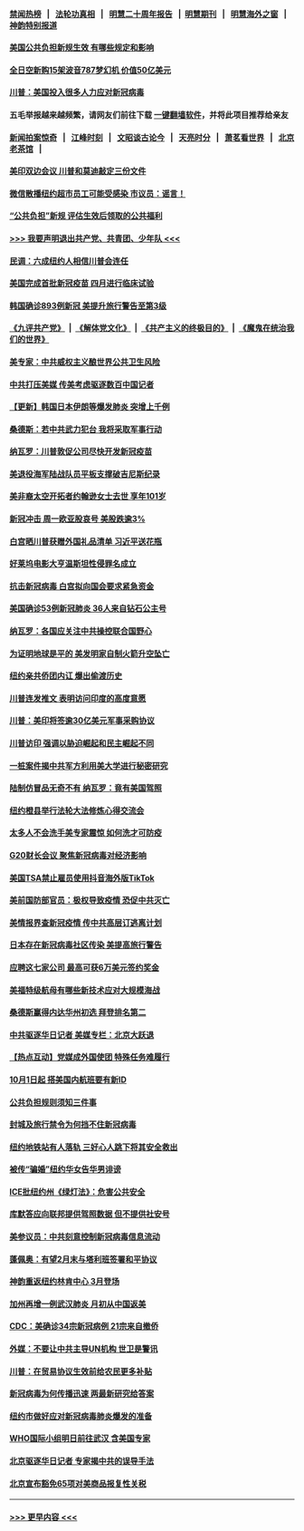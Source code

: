 #### [禁闻热榜](热点新闻.md?=0)  &nbsp;&nbsp;|&nbsp;&nbsp; [法轮功真相](https://github.com/gfw-breaker/truth/blob/master/README.md?=0) &nbsp;&nbsp;|&nbsp;&nbsp; [明慧二十周年报告](https://github.com/gfw-breaker/mh-reports/blob/master/README.md?=0) &nbsp;&nbsp;|&nbsp;&nbsp;[明慧期刊](https://github.com/gfw-breaker/mh-qikan) &nbsp;&nbsp;|&nbsp;&nbsp; [明慧海外之窗](https://github.com/gfw-breaker/mh-news/blob/master/README.md?=0) &nbsp;&nbsp;|&nbsp;&nbsp; [神韵特别报道](https://github.com/gfw-breaker/mh-news/blob/master/shenyun.md?=0)
#### [美国公共负担新规生效 有哪些规定和影响](../pages/nsc412/n11893866.md?t=02260131) 
#### [全日空新购15架波音787梦幻机 价值50亿美元](../pages/nsc412/n11895154.md?t=02260131) 
#### [川普：美国投入很多人力应对新冠病毒](../pages/nsc412/n11894977.md?t=02260131) 
#### 五毛举报越来越频繁，请网友们前往下载 [一键翻墙软件](https://github.com/gfw-breaker/ssr-accounts)，并将此项目推荐给亲友
#### [新闻拍案惊奇](https://github.com/gfw-breaker/banned-news/blob/master/pages/link4.md) &nbsp;&nbsp;|&nbsp;&nbsp; [江峰时刻](https://github.com/gfw-breaker/banned-news/blob/master/pages/link4.md) &nbsp;&nbsp;|&nbsp;&nbsp; [文昭谈古论今](https://github.com/gfw-breaker/banned-news/blob/master/pages/link4.md) &nbsp;&nbsp;|&nbsp;&nbsp; [天亮时分](https://github.com/gfw-breaker/banned-news/blob/master/pages/link4.md) &nbsp;&nbsp;|&nbsp;&nbsp; [萧茗看世界](https://github.com/gfw-breaker/banned-news/blob/master/pages/link4.md) &nbsp;&nbsp;|&nbsp;&nbsp; [北京老茶馆](https://github.com/gfw-breaker/banned-news/blob/master/pages/link4.md) &nbsp;&nbsp;|&nbsp;&nbsp; 
#### [美印双边会议 川普和莫迪敲定三份文件](../pages/nsc412/n11894247.md?t=02260131) 
#### [微信散播纽约超市员工可能受感染  市议员：谣言！](../pages/nsc412/n11893861.md?t=02260131) 
#### [“公共负担”新规  评估生效后领取的公共福利](../pages/nsc412/n11893847.md?t=02260131) 
#### [>>> 我要声明退出共产党、共青团、少年队 <<<](https://github.com/begood0513/goodnews/blob/master/quit/letter.md) 
#### [民调：六成纽约人相信川普会连任](../pages/nsc412/n11893884.md?t=02260131) 
#### [美国完成首批新冠疫苗 四月进行临床试验](../pages/nsc412/n11893526.md?t=02260131) 
#### [韩国确诊893例新冠 美提升旅行警告至第3级](../pages/nsc412/n11893662.md?t=02260131) 
#### [《九评共产党》](https://github.com/begood0513/9ping.md/blob/master/README.md) &nbsp;|&nbsp; [《解体党文化》](../../../../jtdwh.md/blob/master/README.md)  &nbsp;|&nbsp; [《共产主义的终极目的》](../../../../gczydzjmd.md/blob/master/README.md) &nbsp;|&nbsp; [《魔鬼在统治我们的世界》](../../../../mgztzwmdsj.md/blob/master/README.md) 
#### [美专家：中共威权主义酿世界公共卫生风险](../pages/nsc412/n11893474.md?t=02260131) 
#### [中共打压美媒 传美考虑驱逐数百中国记者](../pages/nsc412/n11893178.md?t=02260131) 
#### [【更新】韩国日本伊朗等爆发肺炎 突增上千例](../pages/nsc412/n11890652.md?t=02260131) 
#### [桑德斯：若中共武力犯台 我将采取军事行动](../pages/nsc412/n11893282.md?t=02260131) 
#### [纳瓦罗：川普敦促公司尽快开发新冠疫苗](../pages/nsc412/n11893211.md?t=02260131) 
#### [美退役海军陆战队员平板支撑破吉尼斯纪录](../pages/nsc412/n11893022.md?t=02260131) 
#### [美非裔太空开拓者约翰逊女士去世 享年101岁](../pages/nsc412/n11892917.md?t=02260131) 
#### [新冠冲击 周一欧亚股哀号 美股跌逾3%](../pages/nsc412/n11892648.md?t=02260131) 
#### [白宫晒川普获赠外国礼品清单 习近平送花瓶](../pages/nsc412/n11892985.md?t=02260131) 
#### [好莱坞电影大亨温斯坦性侵罪名成立](../pages/nsc412/n11892907.md?t=02260131) 
#### [抗击新冠病毒 白宫拟向国会要求紧急资金](../pages/nsc412/n11892943.md?t=02260131) 
#### [美国确诊53例新冠肺炎 36人来自钻石公主号](../pages/nsc412/n11892877.md?t=02260131) 
#### [纳瓦罗：各国应关注中共操控联合国野心](../pages/nsc412/n11892856.md?t=02260131) 
#### [为证明地球是平的 美发明家自制火箭升空坠亡](../pages/nsc412/n11892645.md?t=02260131) 
#### [纽约亲共侨团内讧 爆出偷渡历史](../pages/nsc412/n11891235.md?t=02260131) 
#### [川普连发推文 表明访问印度的高度意愿](../pages/nsc412/n11891927.md?t=02260131) 
#### [川普：美印将签逾30亿美元军事采购协议](../pages/nsc412/n11892494.md?t=02260131) 
#### [川普访印 强调以胁迫崛起和民主崛起不同](../pages/nsc412/n11891855.md?t=02260131) 
#### [一桩案件揭中共军方利用美大学进行秘密研究](../pages/nsc412/n11891206.md?t=02260131) 
#### [陆制仿冒品无奇不有 纳瓦罗：竟有美国驾照](../pages/nsc412/n11890953.md?t=02260131) 
#### [纽约橙县举行法轮大法修炼心得交流会](../pages/nsc412/n11890760.md?t=02260131) 
#### [太多人不会洗手美专家震惊 如何洗才可防疫](../pages/nsc412/n11875866.md?t=02260131) 
#### [G20财长会议 聚焦新冠病毒对经济影响](../pages/nsc412/n11890400.md?t=02260131) 
#### [美国TSA禁止雇员使用抖音海外版TikTok](../pages/nsc412/n11890500.md?t=02260131) 
#### [美前国防部官员：极权导致疫情 恐促中共灭亡](../pages/nsc412/n11889092.md?t=02260131) 
#### [美情报界查新冠疫情 传中共高层订逃离计划](../pages/nsc412/n11888161.md?t=02260131) 
#### [日本存在新冠病毒社区传染 美提高旅行警告](../pages/nsc412/n11889917.md?t=02260131) 
#### [应聘这七家公司 最高可获6万美元签约奖金](../pages/nsc412/n11879446.md?t=02260131) 
#### [美福特级航母有哪些新技术应对大规模海战](../pages/nsc412/n11882087.md?t=02260131) 
#### [桑德斯赢得内达华州初选 拜登排名第二](../pages/nsc412/n11888760.md?t=02260131) 
#### [中共驱逐华日记者 美媒专栏：北京大跃退](../pages/nsc412/n11888453.md?t=02260131) 
#### [【热点互动】党媒成外国使团 特殊任务难履行](../pages/nsc412/n11888306.md?t=02260131) 
#### [10月1日起 搭美国内航班要有新ID](../pages/nsc412/n11888243.md?t=02260131) 
#### [公共负担规则须知三件事](../pages/nsc412/n11888123.md?t=02260131) 
#### [封城及旅行禁令为何挡不住新冠病毒](../pages/nsc412/n11888067.md?t=02260131) 
#### [纽约地铁站有人落轨   三好心人跳下将其安全救出](../pages/nsc412/n11888088.md?t=02260131) 
#### [被传“骗婚”纽约华女告华男诽谤](../pages/nsc412/n11887303.md?t=02260131) 
#### [ICE批纽约州《绿灯法》：危害公共安全](../pages/nsc412/n11887285.md?t=02260131) 
#### [库默答应向联邦提供驾照数据 但不提供社安号](../pages/nsc412/n11887269.md?t=02260131) 
#### [美参议员：中共刻意控制新冠病毒信息流动](../pages/nsc412/n11887949.md?t=02260131) 
#### [蓬佩奥：有望2月末与塔利班签署和平协议](../pages/nsc412/n11887248.md?t=02260131) 
#### [神韵重返纽约林肯中心 3月登场](../pages/nsc412/n11885013.md?t=02260131) 
#### [加州再增一例武汉肺炎 月初从中国返美](../pages/nsc412/n11886929.md?t=02260131) 
#### [CDC：美确诊34宗新冠病例 21宗来自撤侨](../pages/nsc412/n11886795.md?t=02260131) 
#### [外媒：不要让中共主导UN机构 世卫是警讯](../pages/nsc412/n11886401.md?t=02260131) 
#### [川普：在贸易协议生效前给农民更多补贴](../pages/nsc412/n11886549.md?t=02260131) 
#### [新冠病毒为何传播迅速 两最新研究给答案](../pages/nsc412/n11886505.md?t=02260131) 
#### [纽约市做好应对新冠病毒肺炎爆发的准备](../pages/nsc412/n11885019.md?t=02260131) 
#### [WHO国际小组明日前往武汉 含美国专家](../pages/nsc412/n11886380.md?t=02260131) 
#### [北京驱逐华日记者 专家揭中共的误导手法](../pages/nsc412/n11886124.md?t=02260131) 
#### [北京宣布豁免65项对美商品报复性关税](../pages/nsc412/n11885960.md?t=02260131) 

----
#### [ >>> 更早内容 <<< ](../indexes/nsc412-earlier.md)
